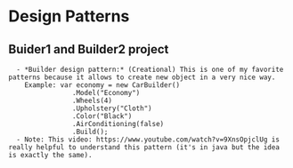 # Design Patterns

## Buider1 and Builder2 project
```This 2 project are example of the Builder design pattern.
  - *Builder design pattern:* (Creational) This is one of my favorite patterns because it allows to create new object in a very nice way.
    Example: var economy = new CarBuilder()
                .Model("Economy")
                .Wheels(4)
                .Upholstery("Cloth")
                .Color("Black")
                .AirConditioning(false)
                .Build();
  - Note: This video: https://www.youtube.com/watch?v=9XnsOpjclUg is really helpful to understand this pattern (it's in java but the idea is exactly the same). 
```

